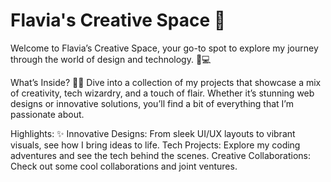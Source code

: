 # Flavia's Creative Space 🚀
Welcome to Flavia’s Creative Space, your go-to spot to explore my journey through the world of design and technology. 🎨💻

What’s Inside? 🕵️‍♀️
Dive into a collection of my projects that showcase a mix of creativity, tech wizardry, and a touch of flair. Whether it’s stunning web designs or innovative solutions, you’ll find a bit of everything that I’m passionate about.

Highlights: ✨ 
Innovative Designs: From sleek UI/UX layouts to vibrant visuals, see how I bring ideas to life.
Tech Projects: Explore my coding adventures and see the tech behind the scenes.
Creative Collaborations: Check out some cool collaborations and joint ventures.
